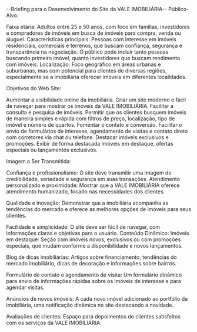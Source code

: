 --Briefing para o Desenvolvimento do Site da VALE IMOBILIÁRIA--
Público-Alvo:

Faixa etária: Adultos entre 25 e 50 anos, com foco em famílias, investidores e compradores de imóveis em busca de imóveis para compra, venda ou aluguel.
Características principais: Pessoas com interesse em imóveis residenciais, comerciais e terrenos, que buscam confiança, segurança e transparência na negociação. O público pode incluir tanto pessoas buscando primeiro imóvel, quanto investidores que buscam rendimento com imóveis.
Localização: Foco geográfico em áreas urbanas e suburbanas, mas com potencial para clientes de diversas regiões, especialmente se a imobiliária oferecer imóveis em diferentes localidades.

Objetivos do Web Site:

Aumentar a visibilidade online da imobiliária.
Criar um site moderno e fácil de navegar para mostrar os imóveis da VALE IMOBILIÁRIA.
Facilitar a consulta e pesquisa de imóveis.
Permitir que os clientes busquem imóveis de maneira simples e rápida com filtros de preço, localização, tipo de imóvel e número de quartos.
Fomentar o contato e conversão.
Facilitar o envio de formulários de interesse, agendamento de visitas e contato direto com corretores via chat ou telefone.
Destacar imóveis exclusivos e promoções.
Exibir de forma destacada imóveis em destaque, ofertas especiais ou lançamentos exclusivos.

Imagem a Ser Transmitida:

Confiança e profissionalismo: O site deve transmitir uma imagem de credibilidade, seriedade e segurança em suas transações.
Atendimento personalizado e proximidade: Mostrar que a VALE IMOBILIÁRIA oferece atendimento humanizado, focado nas necessidades dos clientes.

Qualidade e inovação: Demonstrar que a imobiliária acompanha as tendências do mercado e oferece as melhores opções de imóveis para seus clientes.

Facilidade e simplicidade: O site deve ser fácil de navegar, com informações claras e objetivas para o usuário.
Conteúdo Dinâmico:
Imóveis em destaque: Seção com imóveis novos, exclusivos ou com promoções especiais, que mudam conforme a disponibilidade e novos lançamentos.

Blog de dicas imobiliárias: Artigos sobre financiamento, tendências do mercado imobiliário, dicas de decoração e informações sobre bairros.

Formulário de contato e agendamento de visita: Um formulário dinâmico para envio de informações rápidas sobre os imóveis de interesse e para agendar visitas.

Anúncios de novos imóveis: A cada novo imóvel adicionado ao portfólio da imobiliária, uma notificação dinâmica no site destacando a novidade.

Avaliações de clientes: Espaço para depoimentos de clientes satisfeitos com os serviços da VALE IMOBILIÁRIA.

